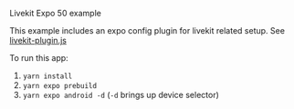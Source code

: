 Livekit Expo 50 example

This example includes an expo config plugin for livekit related setup. See [livekit-plugin.js](livekit-plugin.js)

To run this app:
1. `yarn install`
2. `yarn expo prebuild`
3. `yarn expo android -d` (`-d` brings up device selector)

